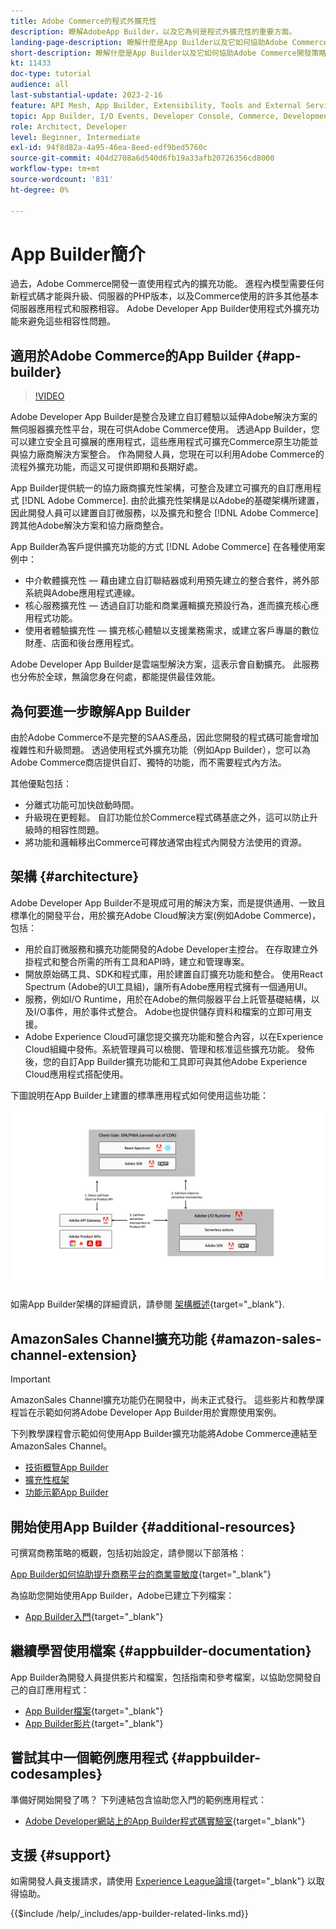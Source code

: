 ```yaml
---
title: Adobe Commerce的程式外擴充性
description: 瞭解AdobeApp Builder，以及它為何是程式外擴充性的重要方面。
landing-page-description: 瞭解什麼是App Builder以及它如何協助Adobe Commerce開發策略。
short-description: 瞭解什麼是App Builder以及它如何協助Adobe Commerce開發策略。
kt: 11433
doc-type: tutorial
audience: all
last-substantial-update: 2023-2-16
feature: API Mesh, App Builder, Extensibility, Tools and External Services, Backend Development
topic: App Builder, I/O Events, Developer Console, Commerce, Development, Integrations
role: Architect, Developer
level: Beginner, Intermediate
exl-id: 94f8d82a-4a95-46ea-8eed-edf9bed5760c
source-git-commit: 404d2708a6d540d6fb19a33afb20726356cd8000
workflow-type: tm+mt
source-wordcount: '831'
ht-degree: 0%

---
```


# App Builder簡介

過去，Adobe Commerce開發一直使用程式內的擴充功能。 進程內模型需要任何新程式碼才能與升級、伺服器的PHP版本，以及Commerce使用的許多其他基本伺服器應用程式和服務相容。 Adobe Developer App Builder使用程式外擴充功能來避免這些相容性問題。

## 適用於Adobe Commerce的App Builder {#app-builder}

>[!VIDEO](https://video.tv.adobe.com/v/3412839?quality=12&learn=on)

Adobe Developer App Builder是整合及建立自訂體驗以延伸Adobe解決方案的無伺服器擴充性平台，現在可供Adobe Commerce使用。 透過App Builder，您可以建立安全且可擴展的應用程式，這些應用程式可擴充Commerce原生功能並與協力廠商解決方案整合。 作為開發人員，您現在可以利用Adobe Commerce的流程外擴充功能，而這又可提供即期和長期好處。

App Builder提供統一的協力廠商擴充性架構，可整合及建立可擴充的自訂應用程式 [!DNL Adobe Commerce]. 由於此擴充性架構是以Adobe的基礎架構所建置，因此開發人員可以建置自訂微服務，以及擴充和整合 [!DNL Adobe Commerce] 跨其他Adobe解決方案和協力廠商整合。

App Builder為客戶提供擴充功能的方式 [!DNL Adobe Commerce] 在各種使用案例中：

* 中介軟體擴充性 — 藉由建立自訂聯結器或利用預先建立的整合套件，將外部系統與Adobe應用程式連線。
* 核心服務擴充性 — 透過自訂功能和商業邏輯擴充預設行為，進而擴充核心應用程式功能。
* 使用者體驗擴充性 — 擴充核心體驗以支援業務需求，或建立客戶專屬的數位財產、店面和後台應用程式。

Adobe Developer App Builder是雲端型解決方案，這表示會自動擴充。 此服務也分佈於全球，無論您身在何處，都能提供最佳效能。

## 為何要進一步瞭解App Builder

由於Adobe Commerce不是完整的SAAS產品，因此您開發的程式碼可能會增加複雜性和升級問題。 透過使用程式外擴充功能（例如App Builder），您可以為Adobe Commerce商店提供自訂、獨特的功能，而不需要程式內方法。

其他優點包括：

* 分離式功能可加快啟動時間。
* 升級現在更輕鬆。 自訂功能位於Commerce程式碼基底之外，這可以防止升級時的相容性問題。
* 將功能和邏輯移出Commerce可釋放通常由程式內開發方法使用的資源。

## 架構 {#architecture}

Adobe Developer App Builder不是現成可用的解決方案，而是提供通用、一致且標準化的開發平台，用於擴充Adobe Cloud解決方案(例如Adobe Commerce)，包括：

* 用於自訂微服務和擴充功能開發的Adobe Developer主控台。 在存取建立外掛程式和整合所需的所有工具和API時，建立和管理專案。
* 開放原始碼工具、SDK和程式庫，用於建置自訂擴充功能和整合。 使用React Spectrum (Adobe的UI工具組)，讓所有Adobe應用程式擁有一個通用UI。
* 服務，例如I/O Runtime，用於在Adobe的無伺服器平台上託管基礎結構，以及I/O事件，用於事件式整合。 Adobe也提供儲存資料和檔案的立即可用支援。
* Adobe Experience Cloud可讓您提交擴充功能和整合內容，以在Experience Cloud組織中發佈。系統管理員可以檢閱、管理和核准這些擴充功能。 發佈後，您的自訂App Builder擴充功能和工具即可與其他Adobe Experience Cloud應用程式搭配使用。

下圖說明在App Builder上建置的標準應用程式如何使用這些功能：

![架構](/help/assets/app-builder/app-builder-architecture.jpeg)

如需App Builder架構的詳細資訊，請參閱 [架構概述](https://developer.adobe.com/app-builder/docs/guides/){target="_blank"}.

## AmazonSales Channel擴充功能 {#amazon-sales-channel-extension}

>[!IMPORTANT]
>
>AmazonSales Channel擴充功能仍在開發中，尚未正式發行。  這些影片和教學課程旨在示範如何將Adobe Developer App Builder用於實際使用案例。

下列教學課程會示範如何使用App Builder擴充功能將Adobe Commerce連結至AmazonSales Channel。

* [技術概覽App Builder](../app-builder/app-builder-technical-overview.md)
* [擴充性框架](../app-builder/extensibility-framework-commerce-eventing.md)
* [功能示範App Builder](../app-builder/app-builder-functional-demonstration.md)

## 開始使用App Builder {#additional-resources}

可撰寫商務策略的概觀，包括初始設定，請參閱以下部落格：

[App Builder如何協助提升商務平台的商業靈敏度](https://business.adobe.com/blog/how-to/how-app-builder-helps-you-implement-a-composable-commerce-strategy){target="_blank"}

為協助您開始使用App Builder，Adobe已建立下列檔案：

* [App Builder入門](https://developer.adobe.com/app-builder/docs/getting_started/){target="_blank"}

## 繼續學習使用檔案 {#appbuilder-documentation}

App Builder為開發人員提供影片和檔案，包括指南和參考檔案，以協助您開發自己的自訂應用程式：

* [App Builder檔案](https://developer.adobe.com/app-builder/docs/overview/){target="_blank"}
* [App Builder影片](https://www.youtube.com/playlist?list=PLcVEYUqU7VRfDij-Jbjyw8S8EzW073F_o){target="_blank"}

## 嘗試其中一個範例應用程式 {#appbuilder-codesamples}

準備好開始開發了嗎？ 下列連結包含協助您入門的範例應用程式：

* [Adobe Developer網站上的App Builder程式碼實驗室](https://developer.adobe.com/app-builder/docs/resources/){target="_blank"}

## 支援 {#support}

如需開發人員支援請求，請使用 [Experience League論壇](https://experienceleaguecommunities.adobe.com/t5/app-builder/ct-p/project-firefly){target="_blank"} 以取得協助。

{{$include /help/_includes/app-builder-related-links.md}}
